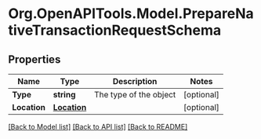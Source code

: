
# Org.OpenAPITools.Model.PrepareNativeTransactionRequestSchema

## Properties

Name | Type | Description | Notes
------------ | ------------- | ------------- | -------------
**Type** | **string** | The type of the object | [optional] 
**Location** | [**Location**](Location.md) |  | [optional] 

[[Back to Model list]](../README.md#documentation-for-models)
[[Back to API list]](../README.md#documentation-for-api-endpoints)
[[Back to README]](../README.md)

